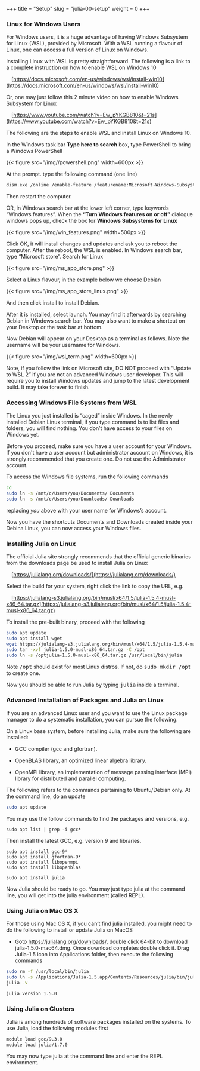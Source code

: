 +++
title = "Setup"
slug = "julia-00-setup"
weight = 0
+++

### Linux for Windows Users

For Windows users, it is a huge advantage of having Windows Subsystem for Linux (WSL), provided by Microsoft. With a WSL running a flavour of Linux, one can access a full version of Linux on Windows.

Installing Linux with WSL is pretty straightforward. The following is a link to a complete instruction on how to enable WSL on Windows 10

&emsp;[https://docs.microsoft.com/en-us/windows/wsl/install-win10](https://docs.microsoft.com/en-us/windows/wsl/install-win10)

Or, one may just follow this 2 minute video on how to enable Windows Subsystem for Linux

&emsp;[https://www.youtube.com/watch?v=Ew_pYKGB810&t=21s](https://www.youtube.com/watch?v=Ew_pYKGB810&t=21s)

The following are the steps to enable WSL and install Linux on Windows 10.

In the Windows task bar __Type here to search__ box, type PowerShell to bring a Windows PowerShell

{{< figure src="/img//powershell.png" width=600px >}}

At the prompt. type the following command (one line)

```bash
dism.exe /online /enable-feature /featurename:Microsoft-Windows-Subsystem-Linux /all /norestart
```

Then restart the computer.

OR, in Windows search bar at the lower left corner, type keywords “Windows features”. When the __“Turn Windows features on or off”__ dialogue windows pops up, check the box for __Windows Subsystems for Linux__

{{< figure src="/img/win_features.png" width=500px >}}

Click OK, it will install changes and updates and ask you to reboot the computer.
After the reboot, the WSL is enabled. In Windows search bar, type “Microsoft store”. Search for Linux

{{< figure src="/img/ms_app_store.png" >}}

Select a Linux flavour, in the example below we choose Debian

{{< figure src="/img/ms_app_store_linux.png" >}}

And then click install to install Debian.

After it is installed, select launch. You may find it afterwards by searching Debian in Windows search bar. You may also want to make a shortcut on your Desktop or the task bar at bottom.

Now Debian will appear on your Desktop as a terminal as follows. Note the username will be your username for Windows.

{{< figure src="/img/wsl_term.png" width=600px >}}

Note, if you follow the link on Microsoft site, DO NOT proceed with “Update to WSL 2” if you are not an advanced Windows user developer. This will require you to install Windows updates and jump to the latest development build. It may take forever to finish.

### Accessing Windows File Systems from WSL

The Linux you just installed is “caged” inside Windows. In the newly installed Debian Linux terminal, if you type command ls to list files and folders, you will find nothing. You don’t have access to your files on Windows yet.

Before you proceed, make sure you have a user account for your Windows. If you don't have a user account but administrator account on Windows, it is strongly recommended that you create one. Do not use the Administrator account.

To access the Windows file systems, run the following commands

```bash
cd
sudo ln -s /mnt/c/Users/you/Documents/ Documents
sudo ln -s /mnt/c/Users/you/Downloads/ Downloads
```

replacing _you_ above with your user name for Windows’s account. 

Now you have the shortcuts Documents and Downloads created inside your Debina Linux, you can now access your Windows files.

### Installing Julia on Linux

The official Julia site strongly recommends that the official generic binaries from the downloads page be used to install Julia on Linux

&emsp;[https://julialang.org/downloads/](https://julialang.org/downloads/)

Select the build for your system, right click the link to copy the URL, e.g.

&emsp;[https://julialang-s3.julialang.org/bin/musl/x64/1.5/julia-1.5.4-musl-x86_64.tar.gz](https://julialang-s3.julialang.org/bin/musl/x64/1.5/julia-1.5.4-musl-x86_64.tar.gz)

To install the pre-built binary, proceed with the following

```bash
sudo apt update
sudo apt install wget
wget https://julialang-s3.julialang.org/bin/musl/x64/1.5/julia-1.5.4-musl-x86_64.tar.gz
sudo tar -xvf julia-1.5.0-musl-x86_64.tar.gz -C /opt
sudo ln -s /optjulia-1.5.0-musl-x86_64.tar.gz /usr/local/bin/julia
```

Note <tt>/opt</tt> should exist for most Linux distros. If not, do <tt>sudo mkdir /opt</tt> to create one.

Now you should be able to run Julia by typing <tt>julia</tt> inside a terminal.

### Advanced Installation of Packages and Julia on Linux

If you are an advanced Linux user and you want to use the Linux package manager to do a systematic installation, you can pursue the following.

On a Linux base system, before installing Julia, make sure the following are installed:

* GCC compiler (gcc and gfortran).

* OpenBLAS library, an optimized linear algebra library.

* OpenMPI library, an implementation of message passing interface (MPI) library for distributed and parallel computing.

The following refers to the commands pertaining to Ubuntu/Debian only. At the command line, do an update

```bash
sudo apt update
```

You may use the follow commands to find the packages and versions, e.g.

```
sudo apt list | grep -i gcc*
```

Then install the latest GCC, e.g. version 9 and libraries. 

```
sudo apt install gcc-9*
sudo apt install gfortran-9*
sudo apt install libopenmpi
sudo apt install libopenblas

sudo apt install julia
```

Now Julia should be ready to go. You may just type julia at the command line, you will get into the julia environment (called REPL).

### Using Julia on Mac OS X

For those using Mac OS X, if you can’t find julia installed, you might need to do the following to install or update Julia on MacOS

* Goto https://julialang.org/downloads/, double click 64-bit to download julia-1.5.0-mac64.dmg. Once download completes double click it. Drag Julia-1.5 icon into Applications folder, then execute the following commands

```bash
sudo rm -f /usr/local/bin/julia
sudo ln -s /Applications/Julia-1.5.app/Contents/Resources/julia/bin/julia /usr/local/bin/julia
julia -v

julia version 1.5.0
```

### Using Julia on Clusters

Julia is among hundreds of software packages installed on the systems. To use Julia, load the following modules first

```bash
module load gcc/9.3.0
module load julia/1.7.0
```

You may now type julia at the command line and enter the REPL environment.

